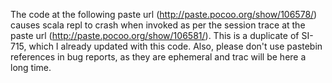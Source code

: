 The code at the following paste url (http://paste.pocoo.org/show/106578/) causes scala repl to crash when invoked as per the session trace at the paste url (http://paste.pocoo.org/show/106581/).
This is a duplicate of SI-715, which I already updated with this code.  Also, please don't use pastebin references in bug reports, as they are ephemeral and trac will be here a long time.
